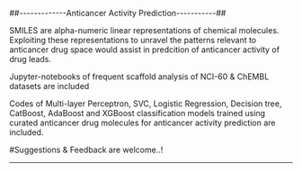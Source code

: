##-------------Anticancer Activity Prediction-----------##

SMILES are alpha-numeric linear representations of chemical molecules. Exploiting these representations to unravel the patterns relevant to anticancer drug space would assist in predcition of anticancer activity of drug leads.

Jupyter-notebooks of frequent scaffold analysis of NCI-60 & ChEMBL datasets are included

Codes of Multi-layer Perceptron, SVC, Logistic Regression, Decision tree, CatBoost, AdaBoost and XGBoost classification models trained using curated anticancer drug molecules for anticancer activity prediction are included.







#Suggestions & Feedback are welcome..!

---------------------------------------------------------------------
